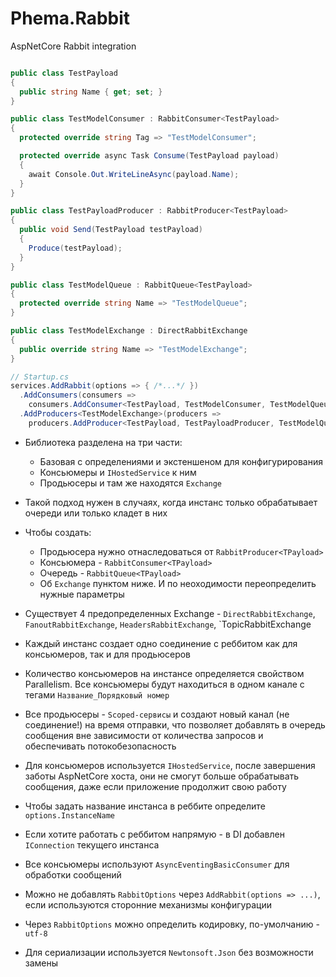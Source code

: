 # Phema.Rabbit
AspNetCore Rabbit integration

```csharp

public class TestPayload
{
  public string Name { get; set; }
}

public class TestModelConsumer : RabbitConsumer<TestPayload>
{
  protected override string Tag => "TestModelConsumer";

  protected override async Task Consume(TestPayload payload)
  {
    await Console.Out.WriteLineAsync(payload.Name);
  }
}

public class TestPayloadProducer : RabbitProducer<TestPayload>
{
  public void Send(TestPayload testPayload)
  {
    Produce(testPayload);
  }
}

public class TestModelQueue : RabbitQueue<TestPayload>
{
  protected override string Name => "TestModelQueue";
}

public class TestModelExchange : DirectRabbitExchange
{
  public override string Name => "TestModelExchange";
}

// Startup.cs
services.AddRabbit(options => { /*...*/ })
  .AddConsumers(consumers =>
    consumers.AddConsumer<TestPayload, TestModelConsumer, TestModelQueue>())
  .AddProducers<TestModelExchange>(producers =>
    producers.AddProducer<TestPayload, TestPayloadProducer, TestModelQueue>());
```

- Библиотека разделена на три части: 
  - Базовая с определениями и экстеншеном для конфигурирования
  - Консьюмеры и `IHostedService` к ним
  - Продьюсеры и там же находятся `Exchange`
- Такой подход нужен в случаях, когда инстанс только обрабатывает очереди или только кладет в них
  
- Чтобы создать:
  - Продьюсера нужно отнаследоваться от `RabbitProducer<TPayload>`
  - Консьюмера - `RabbitConsumer<TPayload>`
  - Очередь - `RabbitQueue<TPayload>`
  - Об `Exchange` пунктом ниже. И по неоходимости переопределить нужные параметры
  
- Существует 4 предопределенных Exchange - `DirectRabbitExchange`, `FanoutRabbitExchange`, `HeadersRabbitExchange`, `TopicRabbitExchange
- Каждый инстанс создает одно соединение с реббитом как для консьюмеров, так и для продьюсеров
- Количество консьюмеров на инстансе определяется свойством Parallelism. Все консьюмеры будут находиться в одном канале с тегами `Название_Порядковый номер`
- Все продьюсеры - `Scoped-сервисы` и создают новый канал (не соединение!) на время отправки, что позволяет добавлять в очередь сообщения вне зависимости от количества запросов и обеспечивать потокобезопасность
- Для консьюмеров используется `IHostedService`, после завершения заботы AspNetCore хоста, они не смогут больше обрабатывать сообщения, даже если приложение продолжит свою работу
- Чтобы задать название инстанса в реббите определите `options.InstanceName`
- Если хотите работать с реббитом напрямую - в DI добавлен `IConnection` текущего инстанса
- Все консьюмеры используют `AsyncEventingBasicConsumer` для обработки сообщений
- Можно не добавлять `RabbitOptions` через `AddRabbit(options => ...)`, если используются сторонние механизмы конфигурации
- Через `RabbitOptions` можно определить кодировку, по-умолчанию - `utf-8`
- Для сериализации используется `Newtonsoft.Json` без возможности замены


